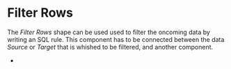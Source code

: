 # Filter Rows

The _Filter Rows_ shape can be used used to filter the oncoming data by writing an SQL rule. This component has to be connected between the data _Source_ or _Target_ that is whished to be filtered, and another component.

* 
